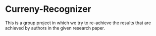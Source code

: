 # Curreny-Recognizer
This is a group project in which we try to re-achieve the results that are achieved by authors in the given research paper.
